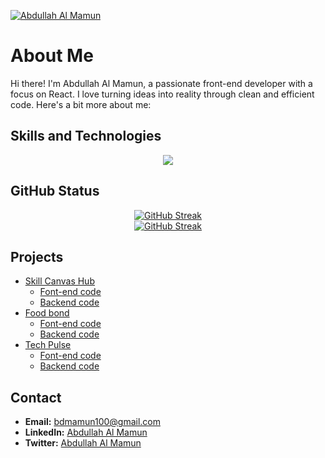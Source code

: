 [![Abdullah Al Mamun](https://raw.githubusercontent.com/aamamun24/aamamun24/main/images/banner.png "Abdullah Al Mamun")](https://www.linkedin.com/in/aamamun24/)

# About Me

Hi there! I'm Abdullah Al Mamun, a passionate front-end developer with a focus on React. I love turning ideas into reality through clean and efficient code. Here's a bit more about me:

## Skills and Technologies

<p align="center">
  <a href="https://www.linkedin.com/in/aamamun24/">
    <img src="https://skillicons.dev/icons?i=html,css,tailwind,js,react,mongodb,express,nodejs,figma,git,firebase,vercel" />
  </a>
</p>

## GitHub Status

<div align="center">
    <a href="https://www.linkedin.com/in/aamamun24/"><img src="https://github-readme-streak-stats.herokuapp.com?user=aamamun24&theme=dark&hide_border=true" alt="GitHub Streak" /></a>
</div>
<div align="center">
    <a href="https://www.linkedin.com/in/aamamun24/"><img src="https://github-readme-stats.vercel.app/api?username=aamamun24&theme=dark&show_icons=true&hide_border=true" alt="GitHub Streak" /></a>
</div>

## Projects

- [Skill Canvas Hub](https://skillcanvashub.web.app)
  - [Font-end code](https://github.com/aamamun24/skill-canvas-hub-client)
  - [Backend code](https://github.com/aamamun24/skill-canvas-hub-server)
- [Food bond](https://food-bond.web.app)
  - [Font-end code](https://github.com/aamamun24/food-bond-server)
  - [Backend code](https://github.com/aamamun24/food-bond-server)
- [Tech Pulse](https://tech-pulses.web.app)
  - [Font-end code](https://github.com/aamamun24/tech-pulse-client)
  - [Backend code](https://github.com/aamamun24/tech-pulse-server)


## Contact

- **Email:** bdmamun100@gmail.com
- **LinkedIn:** [Abdullah Al Mamun](https://www.linkedin.com/in/aamamun24/)
- **Twitter:** [Abdullah Al Mamun](https://twitter.com/AAMamun24)
